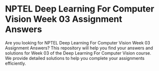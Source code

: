 # NPTEL Deep Learning For Computer Vision Week 03 Assignment Answers

Are you looking for NPTEL Deep Learning For Computer Vision Week 03 Assignment Answers? This repository will help you find your answers and solutions for Week 03 of the Deep Learning For Computer Vision course. We provide detailed solutions to help you complete your assignments efficiently.